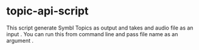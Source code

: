 # topic-api-script
This script generate Symbl Topics as output and takes and audio file as an input . You can run this from command line and pass file name as an argument .
